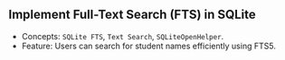 ## Implement Full-Text Search (FTS) in SQLite

* Concepts: ```SQLite FTS```, ```Text Search```, ```SQLiteOpenHelper```.
* Feature: Users can search for student names efficiently using FTS5.


